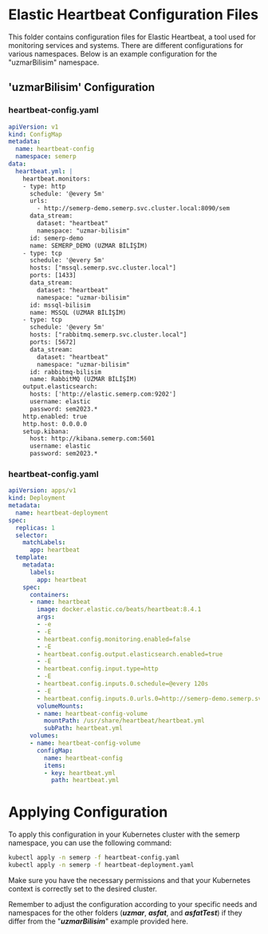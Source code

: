 # Elastic Heartbeat Configuration Files

This folder contains configuration files for Elastic Heartbeat, a tool used for monitoring services and systems. There are different configurations for various namespaces. Below is an example configuration for the "uzmarBilisim" namespace.

## 'uzmarBilisim' Configuration

### heartbeat-config.yaml

```yaml
apiVersion: v1
kind: ConfigMap
metadata:
  name: heartbeat-config
  namespace: semerp
data:
  heartbeat.yml: |
    heartbeat.monitors:
    - type: http
      schedule: '@every 5m'
      urls:
        - http://semerp-demo.semerp.svc.cluster.local:8090/sem
      data_stream:
        dataset: "heartbeat"
        namespace: "uzmar-bilisim"
      id: semerp-demo
      name: SEMERP_DEMO (UZMAR BİLİŞİM)
    - type: tcp
      schedule: '@every 5m'
      hosts: ["mssql.semerp.svc.cluster.local"]
      ports: [1433]
      data_stream:
        dataset: "heartbeat"
        namespace: "uzmar-bilisim"
      id: mssql-bilisim
      name: MSSQL (UZMAR BİLİŞİM)
    - type: tcp
      schedule: '@every 5m'
      hosts: ["rabbitmq.semerp.svc.cluster.local"]
      ports: [5672]
      data_stream:
        dataset: "heartbeat"
        namespace: "uzmar-bilisim"
      id: rabbitmq-bilisim
      name: RabbitMQ (UZMAR BİLİŞİM) 
    output.elasticsearch:
      hosts: ['http://elastic.semerp.com:9202']
      username: elastic
      password: sem2023.*
    http.enabled: true
    http.host: 0.0.0.0
    setup.kibana:
      host: http://kibana.semerp.com:5601
      username: elastic
      password: sem2023.*

```


### heartbeat-config.yaml

```yaml
apiVersion: apps/v1
kind: Deployment
metadata:
  name: heartbeat-deployment
spec:
  replicas: 1
  selector:
    matchLabels:
      app: heartbeat
  template:
    metadata:
      labels:
        app: heartbeat
    spec:
      containers:
      - name: heartbeat
        image: docker.elastic.co/beats/heartbeat:8.4.1
        args:
        - -e
        - -E
        - heartbeat.config.monitoring.enabled=false
        - -E
        - heartbeat.config.output.elasticsearch.enabled=true
        - -E
        - heartbeat.config.input.type=http
        - -E
        - heartbeat.config.inputs.0.schedule=@every 120s
        - -E
        - heartbeat.config.inputs.0.urls.0=http://semerp-demo.semerp.svc.cluster.local:8090
        volumeMounts:
        - name: heartbeat-config-volume
          mountPath: /usr/share/heartbeat/heartbeat.yml
          subPath: heartbeat.yml
      volumes:
      - name: heartbeat-config-volume
        configMap:
          name: heartbeat-config
          items:
          - key: heartbeat.yml
            path: heartbeat.yml

```

# Applying Configuration

To apply this configuration in your Kubernetes cluster with the semerp namespace, you can use the following command:

```bash
kubectl apply -n semerp -f heartbeat-config.yaml
kubectl apply -n semerp -f heartbeat-deployment.yaml
```

Make sure you have the necessary permissions and that your Kubernetes context is correctly set to the desired cluster.

Remember to adjust the configuration according to your specific needs and namespaces for the other folders (_**uzmar**_, _**asfat**_, and _**asfatTest**_) if they differ from the "_**uzmarBilisim**_" example provided here.

